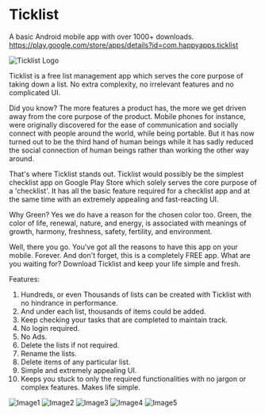# Ticklist
A basic Android mobile app with over 1000+ downloads. https://play.google.com/store/apps/details?id=com.happyapps.ticklist

![Ticklist Logo](https://play-lh.googleusercontent.com/O88kWeNZ-7qSsyRQMd26KtdPpyZnWCCjOKliXEpXkN20GjEvZ_OlLrP18L2c_yo5jWE=s180-rw)

Ticklist is a free list management app which serves the core purpose of taking down a list. No extra complexity, no irrelevant features and no complicated UI.

Did you know?
The more features a product has, the more we get driven away from the core purpose of the product. Mobile phones for instance, were originally discovered for the ease of communication and socially connect with people around the world, while being portable. But it has now turned out to be the third hand of human beings while it has sadly reduced the social connection of human beings rather than working the other way around.

That's where Ticklist stands out. Ticklist would possibly be the simplest checklist app on Google Play Store which solely serves the core purpose of a 'checklist'. It has all the basic feature required for a checklist app and at the same time with an extremely appealing and fast-reacting UI.

Why Green?
Yes we do have a reason for the chosen color too.
Green, the color of life, renewal, nature, and energy, is associated with meanings of growth, harmony, freshness, safety, fertility, and environment.

Well, there you go. You've got all the reasons to have this app on your mobile. Forever. And don't forget, this is a completely FREE app. What are you waiting for? Download Ticklist and keep your life simple and fresh.

Features:
1. Hundreds, or even Thousands of lists can be created with Ticklist with no hindrance in performance.
2. And under each list, thousands of items could be added.
3. Keep checking your tasks that are completed to maintain track.
4. No login required.
5. No Ads.
6. Delete the lists if not required.
7. Rename the lists.
8. Delete items of any particular list.
9. Simple and extremely appealing UI.
10. Keeps you stuck to only the required functionalities with no jargon or complex features. Makes life simple.

![Image1](https://play-lh.googleusercontent.com/ADZVU_5VqaZBXjw4_3Jgu50Xk2HFCE5AL_A3laSJsbz5QoQYhw2bUvlxP_79Rov5A04=w1920-h880-rw)
![Image2](https://play-lh.googleusercontent.com/_f60ipTkn9ESavWiSR6J7bRnue0CrePKTwHe4FMVvycNC8YnWUs3TTwv0jKNfEJOmck=w1920-h880-rw)
![Image3](https://play-lh.googleusercontent.com/DlHt37_s9qcA32ocb86m1CzgAVk0eVMq3B2Pn37pSuSUmSa9MDynxZxgJVoKm7vZ-A=w1920-h880-rw)
![Image4](https://play-lh.googleusercontent.com/Ve4trhBKi8uINv5BA7S0oZrBG5Wzz6dN_N1IW725vGbtq1EcmVMSsmo0B-nS5x8Taas=w1920-h880-rw)
![Image5](https://play-lh.googleusercontent.com/BBO3h5D-mWYOyeUTsftcrlYhsJyZuEUIvArEKbJIQBKiNZU6IA2uNr2lfLgCK9ZgKw=w1920-h880-rw)
